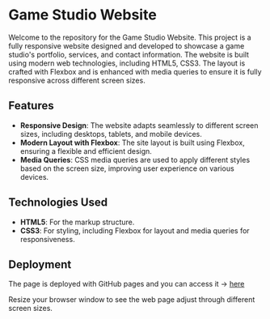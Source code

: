 # Game Studio Website

Welcome to the repository for the Game Studio Website. This project is a fully responsive website designed and developed to showcase a game studio's portfolio, services, and contact information. The website is built using modern web technologies, including HTML5, CSS3. The layout is crafted with Flexbox and is enhanced with media queries to ensure it is fully responsive across different screen sizes.

## Features

- **Responsive Design**: The website adapts seamlessly to different screen sizes, including desktops, tablets, and mobile devices.
- **Modern Layout with Flexbox**: The site layout is built using Flexbox, ensuring a flexible and efficient design.
- **Media Queries**: CSS media queries are used to apply different styles based on the screen size, improving user experience on various devices.

## Technologies Used

- **HTML5**: For the markup structure.
- **CSS3**: For styling, including Flexbox for layout and media queries for responsiveness.

## Deployment

The page is deployed with GitHub pages and you can access it -> [here](https://keleviss.github.io/Game-Studio-Website-Design/index.html)

Resize your browser window to see the web page adjust through different screen sizes.
